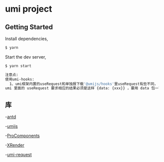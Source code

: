 # umi project

## Getting Started

Install dependencies,

```bash
$ yarn
```

Start the dev server,

```bash
$ yarn start
```


```bash
注意点: 
使用umi-hooks:
  1、umi框架内置的useRequest和单独报下载'@umijs/hooks'里useRequest有些不同，
umi 里面的 useRequest 要求相应的结果必须是这样 {data: {xxx}} ，要用 data 包一下
```

## 库

-[antd](https://ant-design.gitee.io/components/overview-cn/)

-[umijs](https://umijs.org/zh-CN)

-[ProComponents](https://procomponents.ant.design/docs/)

-[XRender](https://xrender.fun/)

-[umi-request](https://github.com/umijs/umi-request/blob/master/README_zh-CN.md)
